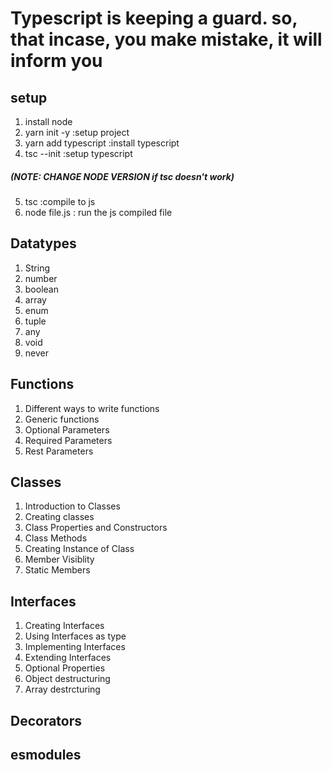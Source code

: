 
# Typescript is keeping a guard. so, that incase, you make mistake, it will inform you

## setup

1. install node
2. yarn init -y :setup project
3. yarn add typescript :install typescript
4. tsc --init :setup typescript
##### (NOTE: CHANGE NODE VERSION if tsc doesn't work)
5. tsc :compile to js  
6. node file.js : run the js compiled file

## Datatypes
1. String
2. number
3. boolean
4. array
5. enum
6. tuple
7. any 
8. void
9. never

## Functions
1. Different ways to write functions
2. Generic functions
3. Optional Parameters
4. Required Parameters
5. Rest Parameters

## Classes
1. Introduction to Classes
2. Creating classes
3. Class Properties and Constructors
4. Class Methods
5. Creating Instance of Class
6. Member Visiblity
7. Static Members


## Interfaces
1. Creating Interfaces
2. Using Interfaces as type
3. Implementing Interfaces
4. Extending Interfaces
5. Optional Properties
6. Object destructuring
7. Array destrcturing


## Decorators
## esmodules